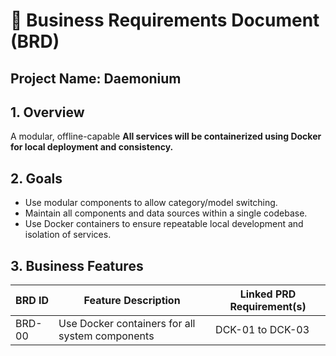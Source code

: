 # 📘 Business Requirements Document (BRD)

## Project Name: Daemonium

## 1. Overview
A modular, offline-capable  **All services will be containerized using Docker for local deployment and consistency.**

## 2. Goals
- Use modular components to allow category/model switching.
- Maintain all components and data sources within a single codebase.
- Use Docker containers to ensure repeatable local development and isolation of services.

## 3. Business Features

| BRD ID     | Feature Description | Linked PRD Requirement(s) |
|------------|---------------------|----------------------------|
| BRD-00     | Use Docker containers for all system components | DCK-01 to DCK-03 |
